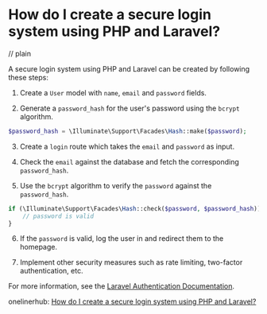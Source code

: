# How do I create a secure login system using PHP and Laravel?
// plain

A secure login system using PHP and Laravel can be created by following these steps:

1. Create a `User` model with `name`, `email` and `password` fields.

2. Generate a `password_hash` for the user's password using the `bcrypt` algorithm.

```php
$password_hash = \Illuminate\Support\Facades\Hash::make($password);
```

3. Create a `login` route which takes the `email` and `password` as input.

4. Check the `email` against the database and fetch the corresponding `password_hash`.

5. Use the `bcrypt` algorithm to verify the `password` against the `password_hash`.

```php
if (\Illuminate\Support\Facades\Hash::check($password, $password_hash)) {
    // password is valid
}
```

6. If the `password` is valid, log the user in and redirect them to the homepage.

7. Implement other security measures such as rate limiting, two-factor authentication, etc.

For more information, see the [Laravel Authentication Documentation](https://laravel.com/docs/7.x/authentication).

onelinerhub: [How do I create a secure login system using PHP and Laravel?](https://onelinerhub.com/php-laravel/how-do-i-create-a-secure-login-system-using-php-and-laravel)